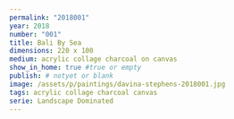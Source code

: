 ```yaml
---
permalink: "2018001"
year: 2018
number: "001"
title: Bali By Sea
dimensions: 220 x 100
medium: acrylic collage charcoal on canvas
show_in_home: true #true or empty
publish: # notyet or blank
image: /assets/p/paintings/davina-stephens-2018001.jpg
tags: acrylic collage charcoal canvas
serie: Landscape Dominated
---
```

